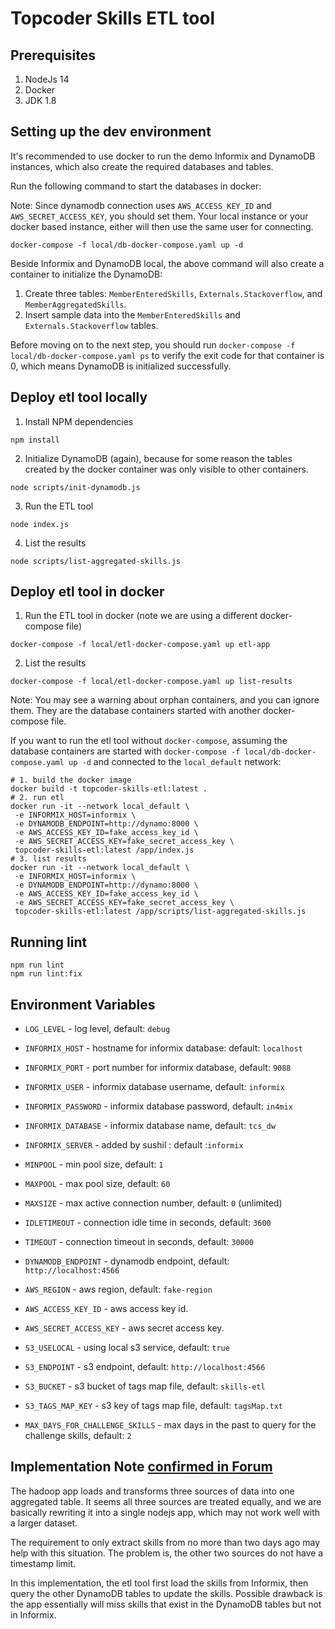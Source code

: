 # Topcoder Skills ETL tool

## Prerequisites

1. NodeJs 14
2. Docker
3. JDK 1.8

## Setting up the dev environment

It's recommended to use docker to run the demo Informix and DynamoDB instances, which also create the required databases
and tables.

Run the following command to start the databases in docker:

Note: Since dynamodb connection uses `AWS_ACCESS_KEY_ID` and `AWS_SECRET_ACCESS_KEY`, you should set them. Your local instance or your docker based instance, either will then use the same user for connecting.

```
docker-compose -f local/db-docker-compose.yaml up -d
```

Beside Informix and DynamoDB local, the above command will also create a container to initialize the DynamoDB:

1. Create three tables: `MemberEnteredSkills`, `Externals.Stackoverflow`, and `MemberAggregatedSkills`.
2. Insert sample data into the `MemberEnteredSkills` and `Externals.Stackoverflow` tables.

Before moving on to the next step, you should run `docker-compose -f local/db-docker-compose.yaml ps` to verify the exit
code for that container is 0, which means DynamoDB is initialized successfully.

## Deploy etl tool locally

1. Install NPM dependencies

```
npm install
```

2. Initialize DynamoDB (again), because for some reason the tables created by the docker container was only visible to
   other containers.

```
node scripts/init-dynamodb.js
```

3. Run the ETL tool

```
node index.js
```

4. List the results

```
node scripts/list-aggregated-skills.js
```

## Deploy etl tool in docker

1. Run the ETL tool in docker (note we are using a different docker-compose file)

```
docker-compose -f local/etl-docker-compose.yaml up etl-app
```

2. List the results

```
docker-compose -f local/etl-docker-compose.yaml up list-results
```

Note: You may see a warning about orphan containers, and you can ignore them. They are the database containers started
with another docker-compose file.

If you want to run the etl tool without `docker-compose`, assuming the database containers are started
with `docker-compose -f local/db-docker-compose.yaml up -d` and connected to the `local_default` network:

```
# 1. build the docker image
docker build -t topcoder-skills-etl:latest .
# 2. run etl
docker run -it --network local_default \
 -e INFORMIX_HOST=informix \
 -e DYNAMODB_ENDPOINT=http://dynamo:8000 \
 -e AWS_ACCESS_KEY_ID=fake_access_key_id \
 -e AWS_SECRET_ACCESS_KEY=fake_secret_access_key \
 topcoder-skills-etl:latest /app/index.js
# 3. list results
docker run -it --network local_default \
 -e INFORMIX_HOST=informix \
 -e DYNAMODB_ENDPOINT=http://dynamo:8000 \
 -e AWS_ACCESS_KEY_ID=fake_access_key_id \
 -e AWS_SECRET_ACCESS_KEY=fake_secret_access_key \
 topcoder-skills-etl:latest /app/scripts/list-aggregated-skills.js
```

## Running lint

```
npm run lint
npm run lint:fix
```

## Environment Variables

- `LOG_LEVEL` - log level, default: `debug`

- `INFORMIX_HOST` - hostname for informix database: default: `localhost`
- `INFORMIX_PORT` - port number for informix database, default: `9088`
- `INFORMIX_USER` - informix database username, default: `informix`
- `INFORMIX_PASSWORD` - informix database password, default: `in4mix`
- `INFORMIX_DATABASE` - informix database name, default: `tcs_dw`
- `INFORMIX_SERVER` - added by sushil : default :`informix`
- `MINPOOL` - min pool size, default: `1`
- `MAXPOOL` - max pool size, default: `60`
- `MAXSIZE` - max active connection number, default: `0` (unlimited)
- `IDLETIMEOUT` - connection idle time in seconds, default: `3600`
- `TIMEOUT` - connection timeout in seconds, default: `30000`

- `DYNAMODB_ENDPOINT` - dynamodb endpoint, default: `http://localhost:4566`
- `AWS_REGION` - aws region, default: `fake-region`
- `AWS_ACCESS_KEY_ID` - aws access key id.
- `AWS_SECRET_ACCESS_KEY` - aws secret access key.
- `S3_USELOCAL` - using local s3 service, default: `true`
- `S3_ENDPOINT` - s3 endpoint, default: `http://localhost:4566`
- `S3_BUCKET` - s3 bucket of tags map file, default: `skills-etl`
- `S3_TAGS_MAP_KEY` - s3 key of tags map file, default: `tagsMap.txt`
- `MAX_DAYS_FOR_CHALLENGE_SKILLS` - max days in the past to query for the challenge skills, default: `2`

## Implementation Note [confirmed in Forum](https://discussions.topcoder.com/discussion/2638/approach-confirmation)

The hadoop app loads and transforms three sources of data into one aggregated table. It seems all three sources are treated equally, and we are basically rewriting it into a single nodejs app, which may not work well with a larger dataset.

The requirement to only extract skills from no more than two days ago may help with this situation. The problem is, the other two sources do not have a timestamp limit.

In this implementation, the etl tool first load the skills from Informix, then query the other DynamoDB tables to update the skills. Possible drawback is the app essentially will miss skills that exist in the DynamoDB tables but not in Informix.
